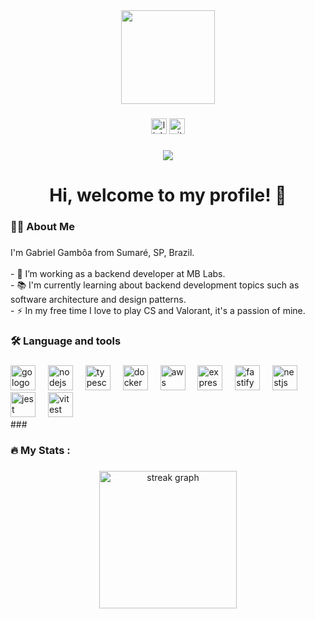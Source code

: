 <div align="center">
  <img height="150" src="https://instagram.fcpq4-1.fna.fbcdn.net/v/t51.2885-19/452231858_491970763388247_7394795275358942814_n.jpg?stp=dst-jpg_s150x150&_nc_ht=instagram.fcpq4-1.fna.fbcdn.net&_nc_cat=103&_nc_ohc=-5gIgD5V4eIQ7kNvgFSswnj&edm=AEhyXUkBAAAA&ccb=7-5&oh=00_AYA73DpBzpmBvYepBUCkEoYiZXcO8H_tohWdP23WYN6nOQ&oe=66C4643A&_nc_sid=8f1549"  />
</div>

###

<div align="center">
  <img src="https://img.shields.io/static/v1?message=LinkedIn&logo=linkedin&label=&color=0077B5&logoColor=white&labelColor=&style=for-the-badge" height="25" alt="linkedin logo" onclick="window.open('https://www.linkedin.com/in/gabriel-b-gamboa/');"/>
  <img src="https://img.shields.io/static/v1?message=GitHub&logo=github&label=&color=181717&logoColor=white&labelColor=&style=for-the-badge" height="25" alt="github logo" onclick="window.open('https://github.com/gabrielgamboa');"/>
</div>

###

<div align="center">
  <img src="https://visitor-badge.laobi.icu/badge?page_id=gabrielgamboa.gabrielgamboa" />
</div>

###

<h1 align="center">Hi, welcome to my profile! 👋</h1>

###

<h3 align="left">👩‍💻  About Me</h3>

###

<p align="left">I'm Gabriel Gambôa from Sumaré, SP, Brazil.<br><br>- 🔭 I’m working as a backend developer at MB Labs.<br>- 📚 I'm currently learning about backend development topics such as software architecture and design patterns.<br>- ⚡ In my free time I love to play CS and Valorant, it's a passion of mine.</p>

###

<h3 align="left">🛠 Language and tools</h3>

###

<div align="left">
  <img src="https://cdn.jsdelivr.net/gh/devicons/devicon/icons/go/go-original-wordmark.svg" height="40" alt="go logo"  />
  <img width="12" />
  <img src="https://cdn.jsdelivr.net/gh/devicons/devicon/icons/nodejs/nodejs-original-wordmark.svg" height="40" alt="nodejs logo"  />
  <img width="12" />
  <img src="https://cdn.jsdelivr.net/gh/devicons/devicon/icons/typescript/typescript-original.svg" height="40" alt="typescript logo"  />
  <img width="12" />
  <img src="https://cdn.jsdelivr.net/gh/devicons/devicon/icons/docker/docker-original-wordmark.svg" height="40" alt="docker logo"  />
  <img width="12" />
  <img src="https://cdn.jsdelivr.net/gh/devicons/devicon/icons/amazonwebservices/amazonwebservices-original-wordmark.svg" height="40" alt="aws logo"  />
  <img width="12" />
  <img src="https://img.icons8.com/fluency/48/express-js.png" height="40" alt="express logo" />
  <img width="12" />
  <img src="https://www.vectorlogo.zone/logos/fastifyio/fastifyio-icon.svg" height="40" alt="fastify logo" />
  <img width="12" />
  <img src="https://img.icons8.com/color/48/000000/nestjs.png" height="40" alt="nestjs logo" />
  <img width="12" />
  <img src="https://cdn.jsdelivr.net/gh/devicons/devicon/icons/jest/jest-plain.svg" height="40" alt="jest logo" />
  <img width="12" />
  <img src="https://vitest.dev/logo-shadow.svg" height="40" alt="vitest logo" />
</div>
###

<h3 align="left">🔥   My Stats :</h3>

###

<div align="center">
  <img src="https://github-readme-streak-stats.herokuapp.com/?user=gabrielgamboa&theme=dark&hide_border=false&border_radius=5&order=3" height="220" alt="streak graph"  />
</div>

###
